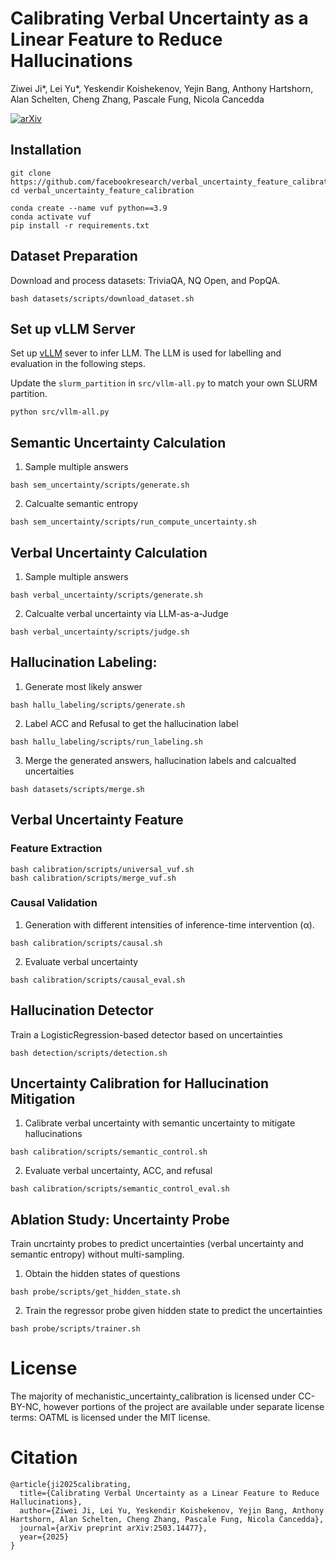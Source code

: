 # Calibrating Verbal Uncertainty as a Linear Feature to Reduce Hallucinations
Ziwei Ji*, Lei Yu*, Yeskendir Koishekenov, Yejin Bang, Anthony Hartshorn, Alan Schelten, Cheng Zhang, Pascale Fung, Nicola Cancedda

[![arXiv](https://img.shields.io/badge/arXiv-2503.14477-b31b1b.svg)](https://arxiv.org/pdf/2503.14477)

## Installation
```
git clone https://github.com/facebookresearch/verbal_uncertainty_feature_calibration
cd verbal_uncertainty_feature_calibration

conda create --name vuf python==3.9
conda activate vuf
pip install -r requirements.txt
```

## Dataset Preparation
Download and process datasets: TriviaQA, NQ Open, and PopQA.
```
bash datasets/scripts/download_dataset.sh
```

## Set up vLLM Server
Set up [vLLM](https://docs.vllm.ai/en/latest/getting_started/quickstart.html#quickstart-online) sever to infer LLM. 
The LLM is used for labelling and evaluation in the following steps.

Update the `slurm_partition` in `src/vllm-all.py` to match your own SLURM partition.
```
python src/vllm-all.py
```

## Semantic Uncertainty Calculation
1. Sample multiple answers 
```
bash sem_uncertainty/scripts/generate.sh
```
2. Calcualte semantic entropy
```
bash sem_uncertainty/scripts/run_compute_uncertainty.sh
```

## Verbal Uncertainty Calculation
1. Sample multiple answers
```
bash verbal_uncertainty/scripts/generate.sh
```
2. Calcualte verbal uncertainty via LLM-as-a-Judge
```
bash verbal_uncertainty/scripts/judge.sh
```


## Hallucination Labeling: 
1. Generate most likely answer
```
bash hallu_labeling/scripts/generate.sh
```
2. Label ACC and Refusal to get the hallucination label
```
bash hallu_labeling/scripts/run_labeling.sh
```

3. Merge the generated answers, hallucination labels and calcualted uncertaities
```
bash datasets/scripts/merge.sh
```


## Verbal Uncertainty Feature
### Feature Extraction
```
bash calibration/scripts/universal_vuf.sh
bash calibration/scripts/merge_vuf.sh
```

### Causal Validation 
1. Generation with different intensities of inference-time intervention (&alpha;).
```
bash calibration/scripts/causal.sh
```
2. Evaluate verbal uncertainty
```
bash calibration/scripts/causal_eval.sh
```

## Hallucination Detector
Train a LogisticRegression-based detector based on uncertainties
```
bash detection/scripts/detection.sh
```

## Uncertainty Calibration for Hallucination Mitigation
1. Calibrate verbal uncertainty with semantic uncertainty to mitigate hallucinations
```
bash calibration/scripts/semantic_control.sh
```
2. Evaluate verbal uncertainty, ACC, and refusal
```
bash calibration/scripts/semantic_control_eval.sh
```


## Ablation Study: Uncertainty Probe
Train uncrtainty probes to predict uncertainties (verbal uncertainty and semantic entropy) without multi-sampling.
1. Obtain the hidden states of questions
```
bash probe/scripts/get_hidden_state.sh
```
2. Train the regressor probe given hidden state to predict the uncertainties
```
bash probe/scripts/trainer.sh
```


# License
The majority of mechanistic_uncertainty_calibration is licensed under CC-BY-NC, however portions of the project are available under separate license terms: OATML is licensed under the MIT license.


# Citation
```
@article{ji2025calibrating,
  title={Calibrating Verbal Uncertainty as a Linear Feature to Reduce Hallucinations},
  author={Ziwei Ji, Lei Yu, Yeskendir Koishekenov, Yejin Bang, Anthony Hartshorn, Alan Schelten, Cheng Zhang, Pascale Fung, Nicola Cancedda},
  journal={arXiv preprint arXiv:2503.14477},
  year={2025}
}
```